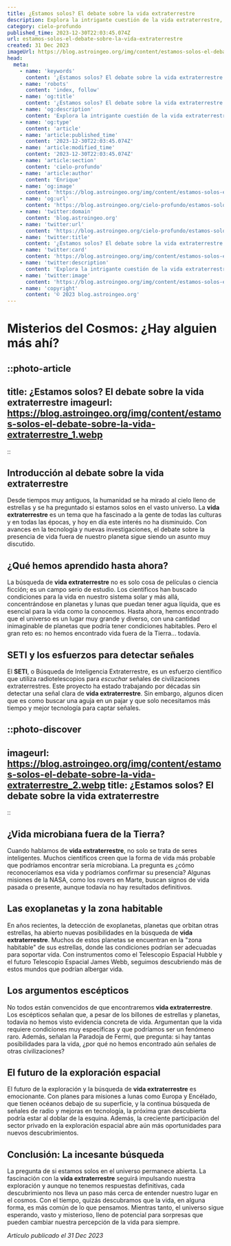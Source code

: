 ```yaml
---
title: ¿Estamos solos? El debate sobre la vida extraterrestre
description: Explora la intrigante cuestión de la vida extraterrestre, examinando las últimas teorías y pruebas en el eterno debate cósmico. ¿Estamos solos?
category: cielo-profundo
published_time: 2023-12-30T22:03:45.074Z
url: estamos-solos-el-debate-sobre-la-vida-extraterrestre
created: 31 Dec 2023
imageUrl: https://blog.astroingeo.org/img/content/estamos-solos-el-debate-sobre-la-vida-extraterrestre_1.webp
head:
  meta:
    - name: 'keywords'
      content: '¿Estamos solos? El debate sobre la vida extraterrestre'
    - name: 'robots'
      content: 'index, follow'
    - name: 'og:title'
      content: '¿Estamos solos? El debate sobre la vida extraterrestre'
    - name: 'og:description'
      content: 'Explora la intrigante cuestión de la vida extraterrestre, examinando las últimas teorías y pruebas en el eterno debate cósmico. ¿Estamos solos?'
    - name: 'og:type'
      content: 'article'
    - name: 'article:published_time'
      content: '2023-12-30T22:03:45.074Z'
    - name: 'article:modified_time'
      content: '2023-12-30T22:03:45.074Z'
    - name: 'article:section'
      content: 'cielo-profundo'
    - name: 'article:author'
      content: 'Enrique'
    - name: 'og:image'
      content: 'https://blog.astroingeo.org/img/content/estamos-solos-el-debate-sobre-la-vida-extraterrestre_1.webp'
    - name: 'og:url'
      content: 'https://blog.astroingeo.org/cielo-profundo/estamos-solos-el-debate-sobre-la-vida-extraterrestre'
    - name: 'twitter:domain'
      content: 'blog.astroingeo.org'
    - name: 'twitter:url'
      content: 'https://blog.astroingeo.org/cielo-profundo/estamos-solos-el-debate-sobre-la-vida-extraterrestre'
    - name: 'twitter:title'
      content: '¿Estamos solos? El debate sobre la vida extraterrestre'
    - name: 'twitter:card'
      content: 'https://blog.astroingeo.org/img/content/estamos-solos-el-debate-sobre-la-vida-extraterrestre_1.webp'
    - name: 'twitter:description'
      content: 'Explora la intrigante cuestión de la vida extraterrestre, examinando las últimas teorías y pruebas en el eterno debate cósmico. ¿Estamos solos?'
    - name: 'twitter:image'
      content: 'https://blog.astroingeo.org/img/content/estamos-solos-el-debate-sobre-la-vida-extraterrestre_1.webp'
    - name: 'copyright'
      content: '© 2023 blog.astroingeo.org'
---
```

# Misterios del Cosmos: ¿Hay alguien más ahí?

::photo-article
---
title: ¿Estamos solos? El debate sobre la vida extraterrestre
imageurl: https://blog.astroingeo.org/img/content/estamos-solos-el-debate-sobre-la-vida-extraterrestre_1.webp
---
::

## Introducción al debate sobre la vida extraterrestre

Desde tiempos muy antiguos, la humanidad se ha mirado al cielo lleno de estrellas y se ha preguntado si estamos solos en el vasto universo. La **vida extraterrestre** es un tema que ha fascinado a la gente de todas las culturas y en todas las épocas, y hoy en día este interés no ha disminuido. Con avances en la tecnología y nuevas investigaciones, el debate sobre la presencia de vida fuera de nuestro planeta sigue siendo un asunto muy discutido.

## ¿Qué hemos aprendido hasta ahora?

La búsqueda de **vida extraterrestre** no es solo cosa de películas o ciencia ficción; es un campo serio de estudio. Los científicos han buscado condiciones para la vida en nuestro sistema solar y más allá, concentrándose en planetas y lunas que puedan tener agua líquida, que es esencial para la vida como la conocemos. Hasta ahora, hemos encontrado que el universo es un lugar muy grande y diverso, con una cantidad inimaginable de planetas que podría tener condiciones habitables. Pero el gran reto es: no hemos encontrado vida fuera de la Tierra... todavía. 

## SETI y los esfuerzos para detectar señales

El **SETI**, o Búsqueda de Inteligencia Extraterrestre, es un esfuerzo científico que utiliza radiotelescopios para *escuchar* señales de civilizaciones extraterrestres. Este proyecto ha estado trabajando por décadas sin detectar una señal clara de **vida extraterrestre**. Sin embargo, algunos dicen que es como buscar una aguja en un pajar y que solo necesitamos más tiempo y mejor tecnología para captar señales.


::photo-discover
---
imageurl: https://blog.astroingeo.org/img/content/estamos-solos-el-debate-sobre-la-vida-extraterrestre_2.webp
title: ¿Estamos solos? El debate sobre la vida extraterrestre
---
::

## ¿Vida microbiana fuera de la Tierra?

Cuando hablamos de **vida extraterrestre**, no solo se trata de seres inteligentes. Muchos científicos creen que la forma de vida más probable que podríamos encontrar sería microbiana. La pregunta es ¿cómo reconoceríamos esa vida y podríamos confirmar su presencia? Algunas misiones de la NASA, como los rovers en Marte, buscan signos de vida pasada o presente, aunque todavía no hay resultados definitivos.

## Las exoplanetas y la zona habitable

En años recientes, la detección de exoplanetas, planetas que orbitan otras estrellas, ha abierto nuevas posibilidades en la búsqueda de **vida extraterrestre**. Muchos de estos planetas se encuentran en la "zona habitable" de sus estrellas, donde las condiciones podrían ser adecuadas para soportar vida. Con instrumentos como el Telescopio Espacial Hubble y el futuro Telescopio Espacial James Webb, seguimos descubriendo más de estos mundos que podrían albergar vida.

## Los argumentos escépticos

No todos están convencidos de que encontraremos **vida extraterrestre**. Los escépticos señalan que, a pesar de los billones de estrellas y planetas, todavía no hemos visto evidencia concreta de vida. Argumentan que la vida requiere condiciones muy específicas y que podríamos ser un fenómeno raro. Además, señalan la Paradoja de Fermi, que pregunta: si hay tantas posibilidades para la vida, ¿por qué no hemos encontrado aún señales de otras civilizaciones?

## El futuro de la exploración espacial

El futuro de la exploración y la búsqueda de **vida extraterrestre** es emocionante. Con planes para misiones a lunas como Europa y Encélado, que tienen océanos debajo de su superficie, y la continua búsqueda de señales de radio y mejoras en tecnología, la próxima gran descubierta podría estar al doblar de la esquina. Además, la creciente participación del sector privado en la exploración espacial abre aún más oportunidades para nuevos descubrimientos.

## Conclusión: La incesante búsqueda

La pregunta de si estamos solos en el universo permanece abierta. La fascinación con la **vida extraterrestre** seguirá impulsando nuestra exploración y aunque no tenemos respuestas definitivas, cada descubrimiento nos lleva un paso más cerca de entender nuestro lugar en el cosmos. Con el tiempo, quizás descubramos que la vida, en alguna forma, es más común de lo que pensamos. Mientras tanto, el universo sigue esperando, vasto y misterioso, lleno de potencial para sorpresas que pueden cambiar nuestra percepción de la vida para siempre.

_Artículo publicado el 31 Dec 2023_